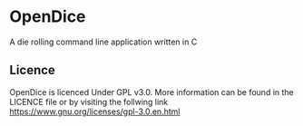 # OpenDice
A die rolling command line application written in C

## Licence
OpenDice is licenced Under GPL v3.0. More information can be found in the LICENCE file or by visiting the follwing link
https://www.gnu.org/licenses/gpl-3.0.en.html
